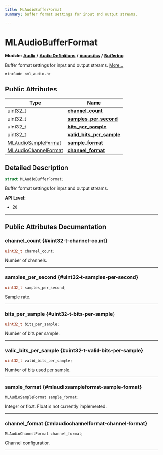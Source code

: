 ```yaml
---
title: MLAudioBufferFormat
summary: buffer format settings for input and output streams. 

---
```


# MLAudioBufferFormat

**Module:** **[Audio](/versioned_docs/version-31-Aug-2023/api-ref/api/Modules/group___audio/group___audio.md)** **/** **[Audio Definitions](/versioned_docs/version-31-Aug-2023/api-ref/api/Modules/group___audio/group___audio_defs/group___audio_defs.md)** **/** **[Acoustics](/versioned_docs/version-31-Aug-2023/api-ref/api/Modules/group___audio/group___audio_defs/group___def_acoustics/group___def_acoustics.md)** **/** **[Buffering](/versioned_docs/version-31-Aug-2023/api-ref/api/Modules/group___audio/group___audio_defs/group___def_acoustics/group___def_buffering/group___def_buffering.md)**



Buffer format settings for input and output streams.  [More...](#detailed-description)


`#include <ml_audio.h>`

## Public Attributes

| Type           | Name           |
| -------------- | -------------- |
| uint32_t | **[channel_count](/versioned_docs/version-31-Aug-2023/api-ref/api/Modules/group___audio/group___audio_defs/group___audio_defs.md#uint32-t-channel-count)**  |
| uint32_t | **[samples_per_second](/versioned_docs/version-31-Aug-2023/api-ref/api/Modules/group___audio/group___audio_defs/group___audio_defs.md#uint32-t-samples-per-second)**  |
| uint32_t | **[bits_per_sample](/versioned_docs/version-31-Aug-2023/api-ref/api/Modules/group___audio/group___audio_defs/group___audio_defs.md#uint32-t-bits-per-sample)**  |
| uint32_t | **[valid_bits_per_sample](/versioned_docs/version-31-Aug-2023/api-ref/api/Modules/group___audio/group___audio_defs/group___audio_defs.md#uint32-t-valid-bits-per-sample)**  |
| [MLAudioSampleFormat](/versioned_docs/version-31-Aug-2023/api-ref/api/Modules/group___audio/group___audio_defs/group___def_acoustics/group___def_buffering/group___def_buffering.md#enums-mlaudiosampleformat) | **[sample_format](/versioned_docs/version-31-Aug-2023/api-ref/api/Modules/group___audio/group___audio_defs/group___audio_defs.md#mlaudiosampleformat-sample-format)**  |
| [MLAudioChannelFormat](/versioned_docs/version-31-Aug-2023/api-ref/api/Modules/group___audio/group___audio_defs/group___def_acoustics/group___def_buffering/group___def_buffering.md#enums-mlaudiochannelformat) | **[channel_format](/versioned_docs/version-31-Aug-2023/api-ref/api/Modules/group___audio/group___audio_defs/group___audio_defs.md#mlaudiochannelformat-channel-format)**  |

## Detailed Description

```cpp
struct MLAudioBufferFormat;
```

Buffer format settings for input and output streams. 




**API Level:**
  * 20




-----------
## Public Attributes Documentation

### channel_count {#uint32-t-channel-count}

```cpp
uint32_t channel_count;
```


Number of channels. 





-----------

### samples_per_second {#uint32-t-samples-per-second}

```cpp
uint32_t samples_per_second;
```


Sample rate. 





-----------

### bits_per_sample {#uint32-t-bits-per-sample}

```cpp
uint32_t bits_per_sample;
```


Number of bits per sample. 





-----------

### valid_bits_per_sample {#uint32-t-valid-bits-per-sample}

```cpp
uint32_t valid_bits_per_sample;
```


Number of bits used per sample. 





-----------

### sample_format {#mlaudiosampleformat-sample-format}

```cpp
MLAudioSampleFormat sample_format;
```


Integer or float. Float is not currently implemented. 





-----------

### channel_format {#mlaudiochannelformat-channel-format}

```cpp
MLAudioChannelFormat channel_format;
```


Channel configuration. 





-----------


